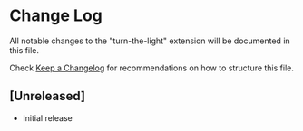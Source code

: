 # Change Log

All notable changes to the "turn-the-light" extension will be documented in this file.

Check [Keep a Changelog](http://keepachangelog.com/) for recommendations on how to structure this file.

## [Unreleased]

- Initial release